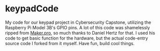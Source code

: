 # keypadCode
My code for our keypad project in Cybersecurity Capstone, utilizing the Raspberry Pi Model 3B's GPIO pins.
A lot of this code was shamelessly ripped from [Maker.pro](https://maker.pro/raspberry-pi/tutorial/how-to-use-a-keypad-with-a-raspberry-pi-4), so much thanks to Daniel Hertz for that. I used his code to get basic function for the hardware, but the actual code-entry source code I forked from it myself. Have fun, build cool things.
